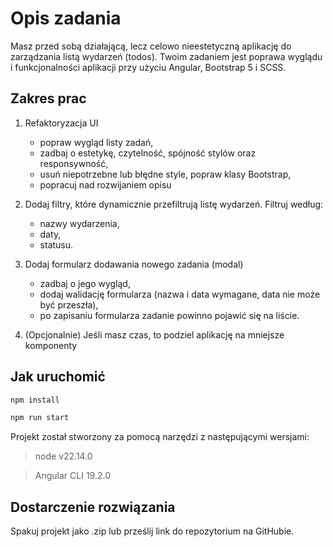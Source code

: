 # Opis zadania

Masz przed sobą działającą, lecz celowo nieestetyczną aplikację do zarządzania listą wydarzeń (todos). Twoim zadaniem jest poprawa wyglądu i funkcjonalności aplikacji przy użyciu Angular, Bootstrap 5 i SCSS.
## Zakres prac

1. Refaktoryzacja UI
   * popraw wygląd listy zadań,
   * zadbaj o estetykę, czytelność, spójność stylów oraz responsywność,
   * usuń niepotrzebne lub błędne style, popraw klasy Bootstrap,
   * popracuj nad rozwijaniem opisu
   
2. Dodaj filtry, które dynamicznie przefiltrują listę wydarzeń. Filtruj według:
   * nazwy wydarzenia,
   * daty,
   * statusu.
   
3. Dodaj formularz dodawania nowego zadania (modal)
   * zadbaj o jego wygląd,
   * dodaj walidację formularza (nazwa i data wymagane, data nie może być przeszła),
   * po zapisaniu formularza zadanie powinno pojawić się na liście.
4. (Opcjonalnie) Jeśli masz czas, to podziel aplikację na mniejsze komponenty


## Jak uruchomić

```bash
npm install
```

```bash
npm run start
```

Projekt został stworzony za pomocą narzędzi z następującymi wersjami:

> node v22.14.0

> Angular CLI 19.2.0

## Dostarczenie rozwiązania

Spakuj projekt jako .zip lub prześlij link do repozytorium na GitHubie.
